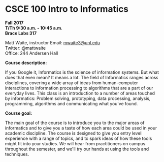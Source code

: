 # CSCE 100 Intro to Informatics
__Fall 2017__  
__T/Th 9:30 a.m. - 10:45 a.m.__  
__Brace Labs 317__  

Matt Waite, instructor
Email: mwaite3@unl.edu   
Twitter: @mattwaite   
Office: 244 Andersen Hall  

__Course description:__

If you Google it, Informatics is the science of information systems. But what does that even mean? It means a lot. The field of Informatics ranges across disciplines, covering a wide array of ideas from human-computer interactions to information processing to algorithms that are a part of our everyday lives. This class is an introduction to a number of areas touched by informatics: Problem solving, prototyping, data processing, analysis, programming, algorithms and communicating what you've found.

__Course goal:__

The main goal of the course is to introduce you to the major areas of informatics and to give you a taste of how each area could be used in your academic discipline. The course is designed to give you entry level experience with a range of topics, and to spark ideas of how these tools might fit into your studies. We will hear from practitioners on campus throughout the semester, and we'll try our hands at using the tools and techniques.
